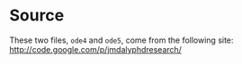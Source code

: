 # Source

These two files, `ode4` and `ode5`, come from the following site: http://code.google.com/p/jmdalyphdresearch/
